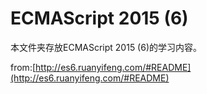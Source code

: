 # ECMAScript 2015 (6)

本文件夹存放ECMAScript 2015 (6)的学习内容。

from:[http://es6.ruanyifeng.com/#README](http://es6.ruanyifeng.com/#README)